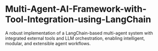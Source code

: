 # Multi-Agent-AI-Framework-with-Tool-Integration-using-LangChain
A robust implementation of a LangChain-based multi-agent system with integrated external tools and LLM orchestration, enabling intelligent, modular, and extensible agent workflows.
